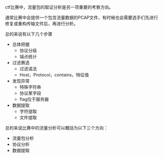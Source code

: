 ctf比赛中，流量包的取证分析是另一项重要的考察方向。

通常比赛中会提供一个包含流量数据的PCAP文件，有时候也会需要选手们先进行修复或重构传输文件后，再进行分析。

总的来说有以下几个步骤

* 总体把握
  * 协议分级
  * 端点统计
* 过滤赛选
  * 过滤语法
  * Host，Protocol，contains，特征值
* 发现异常
  * 特殊字符串
  * 协议某字段
  * flag位于服务器
* 数据提取
  * 字符提取
  * 文件提取

总的来说比赛中的流量分析可以概括为以下三个方向：

* 流量包分析
* 协议分析
* 数据提取

